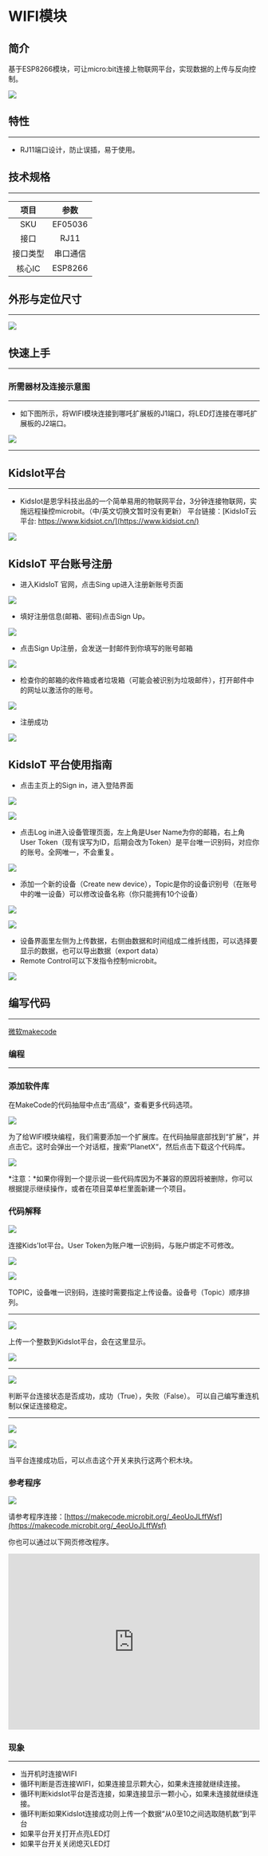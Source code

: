 # WIFI模块

## 简介
基于ESP8266模块，可让micro:bit连接上物联网平台，实现数据的上传与反向控制。

![](./images/05043_01.png)

## 特性
---
- RJ11端口设计，防止误插，易于使用。
## 技术规格
---

项目 | 参数 
:-: | :-: 
SKU|EF05036
接口|RJ11
接口类型|串口通信
核心IC|ESP8266






## 外形与定位尺寸
---


![](./images/05043_02.png)


## 快速上手
---

### 所需器材及连接示意图
---

- 如下图所示，将WIFI模块连接到哪吒扩展板的J1端口，将LED灯连接在哪吒扩展板的J2端口。


![](./images/05043_03.png)

---



## KidsIot平台
---
- KidsIot是恩孚科技出品的一个简单易用的物联网平台，3分钟连接物联网，实施远程操控microbit。（中/英文切换文暂时没有更新）
 平台链接：[KidsIoT云平台: https://www.kidsiot.cn/](https://www.kidsiot.cn/)

![](./images/kidsiot_01.jpg)

## KidsIoT 平台账号注册

- 进入KidsIoT 官网，点击Sing up进入注册新账号页面

![](./images/kidsiot_02.jpg)

- 填好注册信息(邮箱、密码)点击Sign Up。

![](./images/kidsiot_03.jpg)

- 点击Sign Up注册，会发送一封邮件到你填写的账号邮箱

![](./images/kidsiot_04.jpg)

- 检查你的邮箱的收件箱或者垃圾箱（可能会被识别为垃圾邮件），打开邮件中的网址以激活你的账号。

![](./images/kidsiot_05.jpg)

- 注册成功

![](./images/kidsiot_06.jpg)


## KidsIoT 平台使用指南

- 点击主页上的Sign in，进入登陆界面

![](./images/kidsiot_07.jpg)

![](./images/kidsiot_08.jpg)

- 点击Log in进入设备管理页面，左上角是User Name为你的邮箱，右上角User Token（现有误写为ID，后期会改为Token）是平台唯一识别码，对应你的账号。全网唯一，不会重复。

![](./images/kidsiot_09.jpg)

- 添加一个新的设备（Create new device），Topic是你的设备识别号（在账号中的唯一设备）可以修改设备名称（你只能拥有10个设备）


![](./images/kidsiot_10.jpg)

![](./images/kidsiot_11.jpg)


- 设备界面里左侧为上传数据，右侧由数据和时间组成二维折线图，可以选择要显示的数据，也可以导出数据（export data）
- Remote Control可以下发指令控制microbit。

![](./images/kidsiot_12.jpg)

## 编写代码
---

[微软makecode](https://makecode.microbit.org/#)

### 编程
---
### 添加软件库
在MakeCode的代码抽屉中点击“高级”，查看更多代码选项。

![](./images/05001_04.png)

为了给WIFI模块编程，我们需要添加一个扩展库。在代码抽屉底部找到“扩展”，并点击它。这时会弹出一个对话框，搜索”PlanetX“，然后点击下载这个代码库。

![](./images/05001_05.png)

*注意：*如果你得到一个提示说一些代码库因为不兼容的原因将被删除，你可以根据提示继续操作，或者在项目菜单栏里面新建一个项目。

### 代码解释

![](./images/kidsiot_14.jpg)
 
连接Kids’Iot平台。User Token为账户唯一识别码，与账户绑定不可修改。
 
![](./images/kidsiot_15.jpg)

![](./images/kidsiot_16.jpg)


 TOPIC，设备唯一识别码，连接时需要指定上传设备。设备号（Topic）顺序排列。

- - - - -

![](./images/kidsiot_17.jpg)

上传一个整数到KidsIot平台，会在这里显示。

![](./images/kidsiot_18.jpg)
- - - - -

![](./images/kidsiot_19.jpg)

判断平台连接状态是否成功，成功（True），失败（False）。
可以自己编写重连机制以保证连接稳定。
- - - - -

![](./images/kidsiot_20.jpg)

![](./images/kidsiot_21.jpg)

当平台连接成功后，可以点击这个开关来执行这两个积木块。

### 参考程序

![](./images/05043_06.png)

请参考程序连接：[https://makecode.microbit.org/_4eoUoJLffWsf](https://makecode.microbit.org/_4eoUoJLffWsf)

你也可以通过以下网页修改程序。

<div style="position:relative;height:0;padding-bottom:70%;overflow:hidden;"><iframe style="position:absolute;top:0;left:0;width:100%;height:100%;" src="https://makecode.microbit.org/#pub:_4eoUoJLffWsf" frameborder="0" sandbox="allow-popups allow-forms allow-scripts allow-same-origin"></iframe></div>  

### 现象
---
- 当开机时连接WIFI
- 循环判断是否连接WIFI，如果连接显示颗大心，如果未连接就继续连接。
- 循环判断kidsIot平台是否连接，如果连接显示一颗小心，如果未连接就继续连接。
- 循环判断如果KidsIot连接成功则上传一个数据“从0至10之间选取随机数”到平台
- 如果平台开关打开点亮LED灯
- 如果平台开关关闭熄灭LED灯
